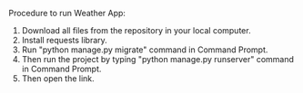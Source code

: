 Procedure to run Weather App:

 1. Download all files from the repository in your local computer.
 2. Install requests library.
 3. Run "python manage.py migrate" command in Command Prompt.
 4. Then run the project by typing "python manage.py runserver" command in Command Prompt.
 5. Then open the link.

